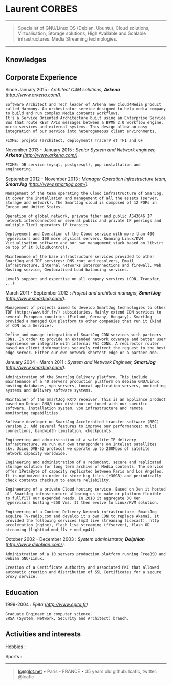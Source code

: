 Laurent CORBES
==============

----

>  Specialist of GNU/Linux OS (Debian, Ubuntu), Cloud solutions,
>  Virtualisation, Storage solutions, High Available and Scalable infrastructures.
>  Media Streaming technologies.
>

----

Knowledges
----------





Corporate Experience
--------------------

Since January 2015
:   *Architect C4M solutions, **Arkena** (http://www.arkena.com/).*

    Software Architect and Tech leader of Arkena new Cloud4Media product called Harmony. An orchestrator service designed to help media company to build and run complex Media contents workflows.
    It's a Service Oriented Architecture built using an Enterprise Service Bus that route REST APIs messages between a BPMN 2.0 workflow engine, micro services and external systems. This design allow an easy integration of our service into heterogeneous client environments.

    FIXME: projets (architect, deployment) TraceTV et TF1 and C+

November 2013 - January 2015
:   *Senior System and Network engineer, **Arkena** (http://www.arkena.com/).*

    FIXME: DB service (mysql, postgresql), pop installation and engineering.

September 2012 - November 2013
:   *Manager Operation infrastructure team, **SmartJog** (http://www.smartjog.com/).*

    Management of the team operating the Cloud infrastructure of SmarJog. It cover the installation and management of all the assets (server, storage and network). The SmartJog cloud is composed of 12 POPs in Europe and United States.

    Operation of global network, private fiber and public AS43646 IP network interconnected on several public and private IP peerings and multiple Tier1 operators IP transits.

    Deployement and Operation of the Cloud service with more than 400 hypervisors and 100 more physical servers. Running Linux/KVM Virtualisation software and our own management stack based on libvirt on top of it (CloudControl).

    Maintenance of the base infrastructure services provided to other SmartJog and TDF services: DNS root and resolvers, Email infrastructure, internal networks interconnections and firewall, Web Hosting service, Geolocalised Load balancing services.

    Level3 support and expertise on all company services (CDN, Transfer, ...)

March 2011 - September 2012
:   *Project and architect manager, **SmartJog** (http://www.smartjog.com/).*

    Management of projects aimed to develop SmartJog technologies to other TDF (http://www.tdf.fr/) subsidiaries. Mainly extend CDN services to several European countries (Finland, Germany, Hungary). SmartJog provided a managed CDN platform to other companies that run it (kind of CDN as a Service).

    Define and manage integration of SmartJog CDN services with partners CDNs. In order to provide an extended network coverage and better user experience we integrate with internal FAI CDNs. A redirector router based on client informations securely redirect the request to the best edge server. Either our own network shortest edge or a partner one.

January 2004 - March 2011
:   *System and Network Engineer, **SmartJog** (http://www.smartjog.com/).*

    Administration of the SmartJog Delivery platform. This include maintenance of a 40 servers production platform on debian GNU/Linux hosting databases, vpn servers, tomcat application servers, moniroting systems and delivery software systems.

    Maintainer of the SmartJog RXTX receiver. This is an appliance product based on Debian GNU/Linux distribution tuned with our specific software, installation system, vpn infrastructure and remote monitoring capabilities.

    Software developer on SmartJog Acceleratted transfer software (RBC) version 2. Add several features to improve our performances: multi connections, bandwidth limitation, checkpoints.

    Engineering and administration of a satellite IP delivery infrastructure. We run our own transponders on Intelsat satellites sky. Using DVB-S2 protocol we operate up to 200Mbps of satelite network capacity worldwide.

    Engineering and administration of a redundant, secure and replicated storage solution for long term archive of Media contents. The service offer 1PetaByte of capacity replicated between Paris and Los Angeles. It is optimized in order to store big files (+30GB) and periodically check contents checksum to ensure reliability.

    Engineering of a private Cloud hosting service. Based on Xen it hosted all SmartJog infrastructure allowing us to make or platform flexible to fullfill our expended needs. In 2010 it aggregate 30 Xen hypervisors hosting ~250 Vms. It then evolve to Linux/KVM solution.

    Engineering of a Content Delivery Network infrastructure. SmartJog acquire TV-radio.com and develop it's own CDN to replace Akamai. It provided the following services (mp3 live streaming (icecast), http acceleration (nginx), flash live streaming (ffserver), flash OD streaming (lighttpd mod_flv + mod_mp4)).

October 2002 - December 2003
:   *System administrator, **Dolphian** (http://www.dolphian.com/).*

    Administration of a 10 servers production platform running FreeBSD and Debian GNU/Linux.

    Creation of a Certificate Authority and associated PKI that allowed automatic creation and distribution of SSL Certificates for a secure proxy service.


Education
---------

1999-2004
:   *Epita (http://www.epita.fr)*

    Graduate Engineer in computer science.
    SRSA (System, Network, Security and Architect) branch.

Activities and interests
------------------------

Hobbies
:

Sports
:

----

> <lc@glot.net> • Paris - FRANCE • 35 years old
> github: lcaflc, twitter: @lcaflc
